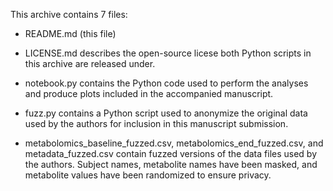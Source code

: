 This archive contains 7 files:

- README.md (this file)

- LICENSE.md describes the open-source licese both Python scripts in this archive are released under.

- notebook.py contains the Python code used to perform the analyses and produce plots included in the accompanied manuscript.

- fuzz.py contains a Python script used to anonymize the original data used by the authors for inclusion in this manuscript submission.

- metabolomics_baseline_fuzzed.csv, metabolomics_end_fuzzed.csv, and metadata_fuzzed.csv contain fuzzed versions of the data files used by the authors. Subject names, metabolite names have been masked, and metabolite values have been randomized to ensure privacy.
